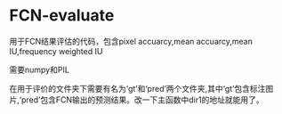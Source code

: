 # FCN-evaluate
用于FCN结果评估的代码，包含pixel accuarcy,mean accuarcy,mean IU,frequency weighted IU

需要numpy和PIL

在用于评价的文件夹下需要有名为‘gt’和‘pred’两个文件夹,其中‘gt’包含标注图片,‘pred’包含FCN输出的预测结果。改一下主函数中dir1的地址就能用了。
